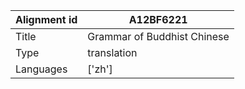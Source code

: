 |Alignment id | A12BF6221
| --- | --- 
|Title | Grammar of Buddhist Chinese 
|Type | translation
|Languages | ['zh']